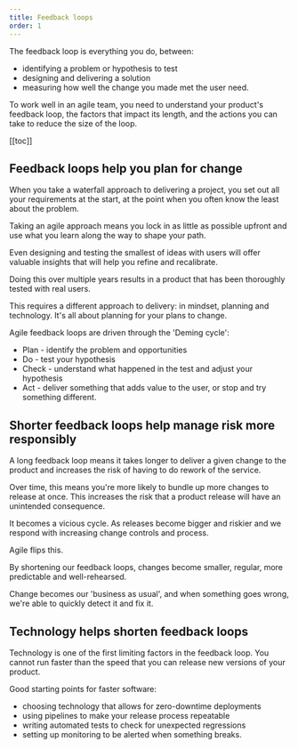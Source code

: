 ```yaml
---
title: Feedback loops
order: 1
---
```


The feedback loop is everything you do, between:

* identifying a problem or hypothesis to test
* designing and delivering a solution
* measuring how well the change you made met the user need.

To work well in an agile team, you need to understand your product's feedback loop, the factors that impact its length, and the actions you can take to reduce the size of the loop.

[[toc]]

## Feedback loops help you plan for change

When you take a waterfall approach to delivering a project, you set out all your requirements at the start, at the point when you often know the least about the problem.

Taking an agile approach means you lock in as little as possible upfront and use what you learn along the way to shape your path.

Even designing and testing the smallest of ideas with users will offer valuable insights that will help you refine and recalibrate.

Doing this over multiple years results in a product that has been thoroughly tested with real users.

This requires a different approach to delivery: in mindset, planning and technology. It's all about planning for your plans to change.

Agile feedback loops are driven through the 'Deming cycle':

- Plan - identify the problem and opportunities
- Do - test your hypothesis
- Check - understand what happened in the test and adjust your hypothesis
- Act - deliver something that adds value to the user, or stop and try something different.

## Shorter feedback loops help manage risk more responsibly

A long feedback loop means it takes longer to deliver a given change to the product and increases the risk of having to do rework of the service.

Over time, this means you're more likely to bundle up more changes to release at once. This increases the risk that a product release will have an unintended consequence.

It becomes a vicious cycle. As releases become bigger and riskier and we respond with increasing change controls and process.

Agile flips this.

By shortening our feedback loops, changes become smaller, regular, more predictable and well-rehearsed.

Change becomes our 'business as usual', and when something goes wrong, we're able to quickly detect it and fix it.

## Technology helps shorten feedback loops

Technology is one of the first limiting factors in the feedback loop. You cannot run faster than the speed that you can release new versions of your product.

Good starting points for faster software:

* choosing technology that allows for zero-downtime deployments
* using pipelines to make your release process repeatable
* writing automated tests to check for unexpected regressions
* setting up monitoring to be alerted when something breaks.

